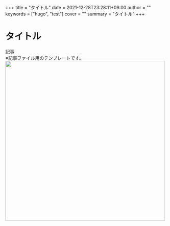 +++
title = "タイトル"
date = 2021-12-28T23:28:11+09:00
author = ""
keywords = ["hugo", "test"]
cover = ""
summary = "タイトル"
+++
# タイトル
記事
<br>
※記事ファイル用のテンプレートです。<br>
<img src="/img/IMG_8058.jpg" width="500">
